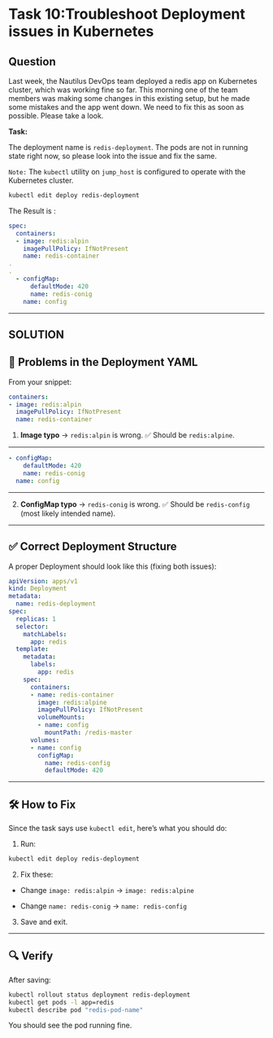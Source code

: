 # Task 10:Troubleshoot Deployment issues in Kubernetes

## Question

Last week, the Nautilus DevOps team deployed a redis app on Kubernetes cluster, which was working fine so far. This morning one of the team members was making some changes in this existing setup, but he made some mistakes and the app went down. We need to fix this as soon as possible. Please take a look.

**Task:**

The deployment name is `redis-deployment`. The pods are not in running state right now, so please look into the issue and fix the same.

`Note:` The `kubectl` utility on `jump_host` is configured to operate with the Kubernetes cluster.

```bash
kubectl edit deploy redis-deployment
```
The Result is :

```yaml
spec:
  containers:
  - image: redis:alpin
    imagePullPolicy: IfNotPresent
    name: redis-container
.
.
  - configMap:
      defaultMode: 420
      name: redis-conig
    name: config
```

---

## SOLUTION

## 🔎 Problems in the Deployment YAML

From your snippet:

```yaml
containers:
- image: redis:alpin
  imagePullPolicy: IfNotPresent
  name: redis-container
```
1. **Image typo** → `redis:alpin` is wrong.
✅ Should be `redis:alpine`.

---

```yaml
- configMap:
    defaultMode: 420
    name: redis-conig
  name: config
```
---

2. **ConfigMap typo** → `redis-conig` is wrong.
✅ Should be `redis-config` (most likely intended name).

---

## ✅ Correct Deployment Structure

A proper Deployment should look like this (fixing both issues):

```yaml
apiVersion: apps/v1
kind: Deployment
metadata:
  name: redis-deployment
spec:
  replicas: 1
  selector:
    matchLabels:
      app: redis
  template:
    metadata:
      labels:
        app: redis
    spec:
      containers:
      - name: redis-container
        image: redis:alpine
        imagePullPolicy: IfNotPresent
        volumeMounts:
        - name: config
          mountPath: /redis-master
      volumes:
      - name: config
        configMap:
          name: redis-config
          defaultMode: 420
```
---

## 🛠️ How to Fix

Since the task says use `kubectl edit`, here’s what you should do:

1. Run:

```bash
kubectl edit deploy redis-deployment
```

2. Fix these:

- Change
`image: redis:alpin` → `image: redis:alpine`

- Change
`name: redis-conig` → `name: redis-config`

3. Save and exit.

---

## 🔍 Verify

After saving:

```bash
kubectl rollout status deployment redis-deployment
kubectl get pods -l app=redis
kubectl describe pod "redis-pod-name"
```
You should see the pod running fine.